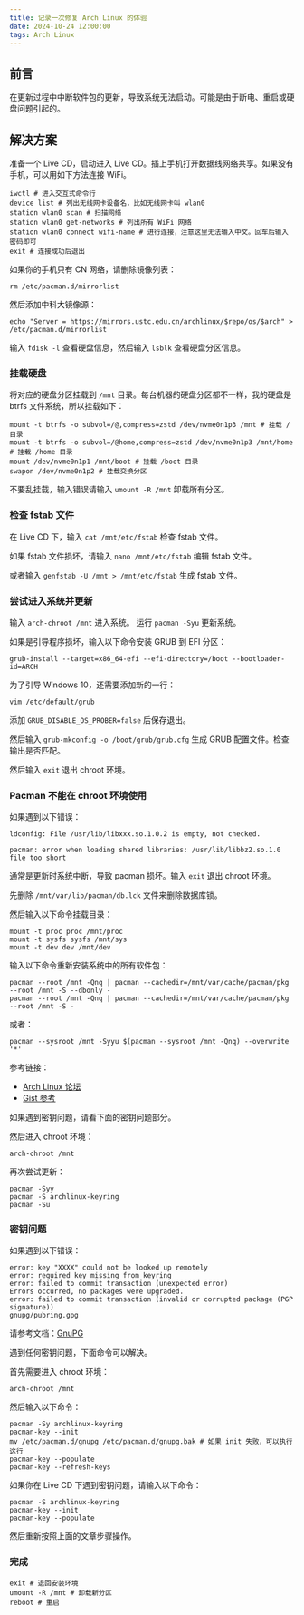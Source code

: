 ```yaml
---
title: 记录一次修复 Arch Linux 的体验
date: 2024-10-24 12:00:00
tags: Arch Linux
---
```


## 前言

在更新过程中中断软件包的更新，导致系统无法启动。可能是由于断电、重启或硬盘问题引起的。

## 解决方案

准备一个 Live CD，启动进入 Live CD。插上手机打开数据线网络共享。如果没有手机，可以用如下方法连接 WiFi。

```shell
iwctl # 进入交互式命令行
device list # 列出无线网卡设备名，比如无线网卡叫 wlan0
station wlan0 scan # 扫描网络
station wlan0 get-networks # 列出所有 WiFi 网络
station wlan0 connect wifi-name # 进行连接，注意这里无法输入中文。回车后输入密码即可
exit # 连接成功后退出
```

如果你的手机只有 CN 网络，请删除镜像列表：

```shell
rm /etc/pacman.d/mirrorlist
```

然后添加中科大镜像源：

```shell
echo "Server = https://mirrors.ustc.edu.cn/archlinux/$repo/os/$arch" > /etc/pacman.d/mirrorlist
```

输入 `fdisk -l` 查看硬盘信息，然后输入 `lsblk` 查看硬盘分区信息。

### 挂载硬盘

将对应的硬盘分区挂载到 `/mnt` 目录。每台机器的硬盘分区都不一样，我的硬盘是 btrfs 文件系统，所以挂载如下：

```shell
mount -t btrfs -o subvol=/@,compress=zstd /dev/nvme0n1p3 /mnt # 挂载 / 目录
mount -t btrfs -o subvol=/@home,compress=zstd /dev/nvme0n1p3 /mnt/home # 挂载 /home 目录
mount /dev/nvme0n1p1 /mnt/boot # 挂载 /boot 目录
swapon /dev/nvme0n1p2 # 挂载交换分区
```

不要乱挂载，输入错误请输入 `umount -R /mnt` 卸载所有分区。

### 检查 fstab 文件

在 Live CD 下，输入 `cat /mnt/etc/fstab` 检查 fstab 文件。

如果 fstab 文件损坏，请输入 `nano /mnt/etc/fstab` 编辑 fstab 文件。

或者输入 `genfstab -U /mnt > /mnt/etc/fstab` 生成 fstab 文件。

### 尝试进入系统并更新

输入 `arch-chroot /mnt` 进入系统。
运行 `pacman -Syu` 更新系统。

如果是引导程序损坏，输入以下命令安装 GRUB 到 EFI 分区：

```shell
grub-install --target=x86_64-efi --efi-directory=/boot --bootloader-id=ARCH
```

为了引导 Windows 10，还需要添加新的一行：

```shell
vim /etc/default/grub
```

添加 `GRUB_DISABLE_OS_PROBER=false` 后保存退出。

然后输入 `grub-mkconfig -o /boot/grub/grub.cfg` 生成 GRUB 配置文件。检查输出是否匹配。

然后输入 `exit` 退出 chroot 环境。

### Pacman 不能在 chroot 环境使用

如果遇到以下错误：

```shell
ldconfig: File /usr/lib/libxxx.so.1.0.2 is empty, not checked.
```

```shell
pacman: error when loading shared libraries: /usr/lib/libbz2.so.1.0 file too short
```

通常是更新时系统中断，导致 pacman 损坏。输入 `exit` 退出 chroot 环境。

先删除 `/mnt/var/lib/pacman/db.lck` 文件来删除数据库锁。

然后输入以下命令挂载目录：

```shell
mount -t proc proc /mnt/proc
mount -t sysfs sysfs /mnt/sys
mount -t dev dev /mnt/dev
```

输入以下命令重新安装系统中的所有软件包：

```shell
pacman --root /mnt -Qnq | pacman --cachedir=/mnt/var/cache/pacman/pkg --root /mnt -S --dbonly -
pacman --root /mnt -Qnq | pacman --cachedir=/mnt/var/cache/pacman/pkg --root /mnt -S -
```

或者：

```shell
pacman --sysroot /mnt -Syyu $(pacman --sysroot /mnt -Qnq) --overwrite '*'
```

参考链接：

- [Arch Linux 论坛](https://bbs.archlinux.org/viewtopic.php?id=293993)
- [Gist 参考](https://gist.github.com/metzenseifner/cb61ecfd614a93c5927ba3cd62d68127)

如果遇到密钥问题，请看下面的密钥问题部分。

然后进入 chroot 环境：

```shell
arch-chroot /mnt
```

再次尝试更新：

```shell
pacman -Syy
pacman -S archlinux-keyring
pacman -Su
```

### 密钥问题

如果遇到以下错误：

```shell
error: key "XXXX" could not be looked up remotely
error: required key missing from keyring
error: failed to commit transaction (unexpected error)
Errors occurred, no packages were upgraded.
error: failed to commit transaction (invalid or corrupted package (PGP signature))
gnupg/pubring.gpg
```

请参考文档：[GnuPG](https://wiki.archlinux.org/title/GnuPG)

遇到任何密钥问题，下面命令可以解决。

首先需要进入 chroot 环境：

```shell
arch-chroot /mnt
```

然后输入以下命令：

```shell
pacman -Sy archlinux-keyring
pacman-key --init
mv /etc/pacman.d/gnupg /etc/pacman.d/gnupg.bak # 如果 init 失败，可以执行这行
pacman-key --populate
pacman-key --refresh-keys
```

如果你在 Live CD 下遇到密钥问题，请输入以下命令：

```shell
pacman -S archlinux-keyring
pacman-key --init
pacman-key --populate
```

然后重新按照上面的文章步骤操作。

### 完成

```shell
exit # 退回安装环境
umount -R /mnt # 卸载新分区
reboot # 重启
```
